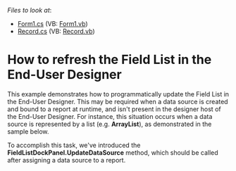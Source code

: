 <!-- default file list -->
*Files to look at*:

* [Form1.cs](./CS/Form1.cs) (VB: [Form1.vb](./VB/Form1.vb))
* [Record.cs](./CS/Record.cs) (VB: [Record.vb](./VB/Record.vb))
<!-- default file list end -->
# How to refresh the Field List in the End-User Designer


<p>This example demonstrates how to programmatically update the Field List in the End-User Designer. This may be required when a data source is created and bound to a report at runtime, and isn't present in the designer host of the End-User Designer. For instance, this situation occurs when a data source is represented by a list (e.g. <strong>ArrayList</strong>), as demonstrated in the sample below.</p><p>To accomplish this task, we've introduced the <strong>FieldListDockPanel.UpdateDataSource</strong> method, which should be called after assigning a data source to a report.</p>

<br/>


